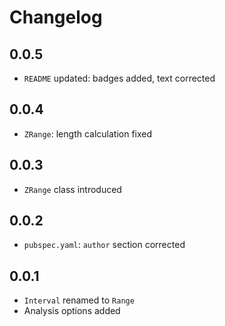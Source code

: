 # Changelog

## 0.0.5
- `README` updated: badges added, text corrected

## 0.0.4
- `ZRange`: length calculation fixed

## 0.0.3
- `ZRange` class introduced

## 0.0.2
- `pubspec.yaml`: `author` section corrected

## 0.0.1

- `Interval` renamed to `Range`
- Analysis options added
